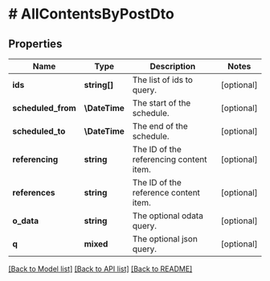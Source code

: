 # # AllContentsByPostDto

## Properties

Name | Type | Description | Notes
------------ | ------------- | ------------- | -------------
**ids** | **string[]** | The list of ids to query. | [optional]
**scheduled_from** | **\DateTime** | The start of the schedule. | [optional]
**scheduled_to** | **\DateTime** | The end of the schedule. | [optional]
**referencing** | **string** | The ID of the referencing content item. | [optional]
**references** | **string** | The ID of the reference content item. | [optional]
**o_data** | **string** | The optional odata query. | [optional]
**q** | **mixed** | The optional json query. | [optional]

[[Back to Model list]](../../README.md#models) [[Back to API list]](../../README.md#endpoints) [[Back to README]](../../README.md)
